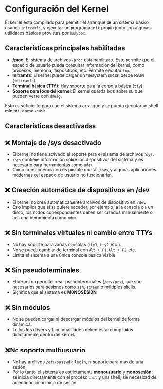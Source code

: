 # Configuración del Kernel

El kernel está compilado para permitir el arranque de un sistema básico usando `initramfs`, y ejecutar un programa `init` propio junto con algunas utilidades básicas provistas por `busybox`.

## Características principales habilitadas

- **/proc**: El sistema de archivos `/proc` está habilitado. Esto permite que el espacio de usuario pueda consultar información del kernel, como procesos, memoria, dispositivos, etc. Permite ejecutar `top`.
- **Initramfs**: El kernel puede cargar un filesystem inicial desde RAM (`initramfs`).
- **Terminal básica (TTY)**: Hay soporte para la consola básica (`tty`).
- **Soporte para logs del kernel**: El kernel guarda logs sobre su que pueden verse con `dmesg`.

Esto es suficiente para que el sistema arranque y se pueda ejecutar un shell mínimo, como `usdSh`.

## Características desactivadas

## ❌ Montaje de /sys desactivado

- El kernel no tiene activado el soporte para el sistema de archivos `/sys`.
- `/sys` contiene información sobre los dispositivos del sistema y es necesario para herramientas como `udev`.
- Como consecuencia, no es posible montar `/sys`, y algunas aplicaciones modernas del espacio de usuario no funcionarían.

## ❌ Creación automática de dispositivos en /dev

- El kernel no crea automáticamente archivos de dispositivo en `/dev`.
- Esto implica que si se quiere acceder, por ejemplo, a la consola o a un disco, los nodos correspondientes deben ser creados manualmente o con una herramienta como `mdev`.

## ❌ Sin terminales virtuales ni cambio entre TTYs

- No hay soporte para varias consolas (`tty1`, `tty2`, etc.).
- No se puede cambiar de terminal con `Alt + F1`, `Alt + F2`, etc.
- Limita el sistema a una única consola básica visible.

## ❌ Sin pseudoterminales

- El kernel no permite crear pseudoterminales (`/dev/pts`), que son necesarios para sesiones como `ssh`, `screen` o múltiples shells.
- Significa que el sistema es **MONOSESIÓN**

## ❌ Sin módulos

- No se pueden cargar ni descargar módulos del kernel de forma dinámica.
- Todos los drivers y funcionalidades deben estar compilados directamente dentro del kernel.

## ❌No soporta multiusuario 

- No hay archivos `/etc/passwd` o `login`, ni soporte para más de una sesión.
- Por lo tanto, el sistema es estrictamente **monousuario** y **monosesión**: se inicia directamente con el proceso `init` y una shell, sin necesidad de autenticación ni inicio de sesión.
